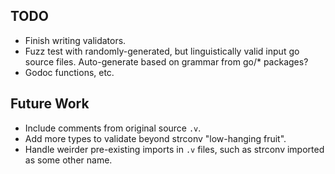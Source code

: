 TODO
----
 - Finish writing validators.
 - Fuzz test with randomly-generated, but linguistically valid input go
   source files.  Auto-generate based on grammar from go/\* packages?
 - Godoc functions, etc.

Future Work
-----------
 - Include comments from original source `.v`.
 - Add more types to validate beyond strconv "low-hanging fruit".
 - Handle weirder pre-existing imports in `.v` files, such as strconv
   imported as some other name.
